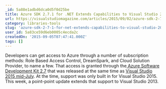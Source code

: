 ```yaml
---
_id: 5a88e1adbd6dca0d5f0d25be
title: Azure SDK 2.7.1 for .NET Extends Capabilities to Visual Studio 2013
url: https://visualstudiomagazine.com/articles/2015/09/02/azure-sdk-2-7-1-for-net-visual-studio-2013.aspx
category: libraries-tools
slug: 'azure-sdk-2-7-1-for-net-extends-capabilities-to-visual-studio-2013'
user_id: 5a83ce59d6eb0005c4ecda2c
createdOn: '2015-09-05T07:47:41.000Z'
tags: []
---
```


Developers can get access to Azure through a number of subscription methods: Role Based Access Control, DreamSpark, and Cloud Solution Provider, to name a few. That access is granted through the<a href="http://azure.microsoft.com/en-us/blog/announcing-the-azure-sdk-2-7-for-net/" target="_blank"> Azure Software Development Kit 2.7</a> that was released at the same time as <a href="https://visualstudiomagazine.com/articles/2015/07/20/official-visual-studio-2015-net-framework-4-6-rtm.aspx" target="_blank">Visual Studio 2015 mid-July</a>. At the time, support was only built in for Visual Studio 2015. This week, a point-point update extends that support to Visual Studio 2013.
